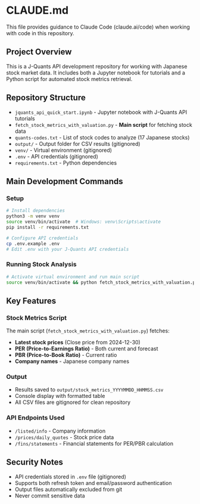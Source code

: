 # CLAUDE.md

This file provides guidance to Claude Code (claude.ai/code) when working with code in this repository.

## Project Overview

This is a J-Quants API development repository for working with Japanese stock market data. It includes both a Jupyter notebook for tutorials and a Python script for automated stock metrics retrieval.

## Repository Structure

- `jquants_api_quick_start.ipynb` - Jupyter notebook with J-Quants API tutorials
- `fetch_stock_metrics_with_valuation.py` - **Main script** for fetching stock data
- `quants-codes.txt` - List of stock codes to analyze (17 Japanese stocks)
- `output/` - Output folder for CSV results (gitignored)
- `venv/` - Virtual environment (gitignored)
- `.env` - API credentials (gitignored)
- `requirements.txt` - Python dependencies

## Main Development Commands

### Setup
```bash
# Install dependencies
python3 -m venv venv
source venv/bin/activate  # Windows: venv\Scripts\activate
pip install -r requirements.txt

# Configure API credentials
cp .env.example .env
# Edit .env with your J-Quants API credentials
```

### Running Stock Analysis
```bash
# Activate virtual environment and run main script
source venv/bin/activate && python fetch_stock_metrics_with_valuation.py
```

## Key Features

### Stock Metrics Script
The main script (`fetch_stock_metrics_with_valuation.py`) fetches:
- **Latest stock prices** (Close price from 2024-12-30)
- **PER (Price-to-Earnings Ratio)** - Both current and forecast
- **PBR (Price-to-Book Ratio)** - Current ratio
- **Company names** - Japanese company names

### Output
- Results saved to `output/stock_metrics_YYYYMMDD_HHMMSS.csv`
- Console display with formatted table
- All CSV files are gitignored for clean repository

### API Endpoints Used
- `/listed/info` - Company information
- `/prices/daily_quotes` - Stock price data
- `/fins/statements` - Financial statements for PER/PBR calculation

## Security Notes
- API credentials stored in `.env` file (gitignored)
- Supports both refresh token and email/password authentication
- Output files automatically excluded from git
- Never commit sensitive data